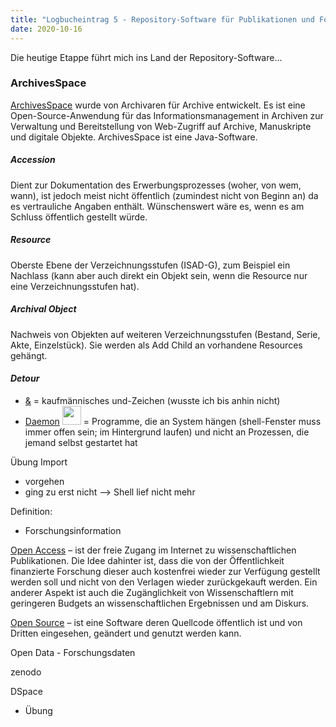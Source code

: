 ```yaml
---
title: "Logbucheintrag 5 - Repository-Software für Publikationen und Forschungsdaten"
date: 2020-10-16
---
```


Die heutige Etappe führt mich ins Land der Repository-Software... 

### ArchivesSpace ### 
[ArchivesSpace](https://archivesspace.org/) wurde von Archivaren für Archive entwickelt. Es ist eine Open-Source-Anwendung für das Informationsmanagement in Archiven zur Verwaltung und Bereitstellung von Web-Zugriff auf Archive, Manuskripte und digitale Objekte. ArchivesSpace ist eine Java-Software.

##### Accession #####  
Dient zur Dokumentation des Erwerbungsprozesses (woher, von wem, wann), ist jedoch meist nicht öffentlich (zumindest nicht von Beginn an) da es vertrauliche Angaben enthält. Wünschenswert wäre es, wenn es am Schluss öffentlich gestellt würde.

##### Resource #####
Oberste Ebene der Verzeichnungsstufen (ISAD-G), zum Beispiel ein Nachlass (kann aber auch direkt ein Objekt sein, wenn die Resource nur eine Verzeichnungsstufen hat).

##### Archival Object #####
Nachweis von Objekten auf weiteren Verzeichnungsstufen (Bestand, Serie, Akte, Einzelstück). Sie werden als Add Child an vorhandene Resources gehängt.

#### *Detour* ####
- [&](https://de.m.wikipedia.org/wiki/Et-Zeichen) = kaufmännisches und-Zeichen (wusste ich bis anhin nicht)
- [Daemon](https://de.m.wikipedia.org/wiki/Daemon) <img src = "https://upload.wikimedia.org/wikipedia/commons/4/40/Daemon-phk.svg" width="30"> = Programme, die an System hängen (shell-Fenster muss immer offen sein; im Hintergrund laufen) und nicht an Prozessen, die jemand selbst gestartet hat 





Übung Import
- vorgehen
- ging zu erst nicht --> Shell lief nicht mehr



Definition:
- Forschungsinformation

[Open Access](https://de.wikipedia.org/wiki/Open_Access) – ist der freie Zugang im Internet zu wissenschaftlichen Publikationen. Die Idee dahinter ist, dass die von der Öffentlichkeit finanzierte Forschung dieser auch kostenfrei wieder zur Verfügung gestellt werden soll und nicht von den Verlagen wieder zurückgekauft werden. Ein anderer Aspekt ist auch die Zugänglichkeit von Wissenschaftlern mit geringeren Budgets an wissenschaftlichen Ergebnissen und am Diskurs. 

[Open Source](https://de.wikipedia.org/wiki/Open_Source) – ist eine Software deren Quellcode öffentlich ist und von Dritten eingesehen, geändert und genutzt werden kann.

Open Data - Forschungsdaten


zenodo

DSpace
- Übung



